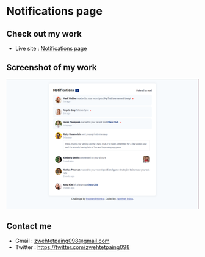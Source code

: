 # Notifications page
## Check out my work
* Live site : [Notifications page](https://zwehtetpaing098.github.io/Notifications-page/)
## Screenshot of my work
![](Screenshot%20from%202022-09-27%2017-08-17.png)
## Contact me
* Gmail : zwehtetpaing098@gmail.com
* Twitter : https://twitter.com/zwehtetpaing098

